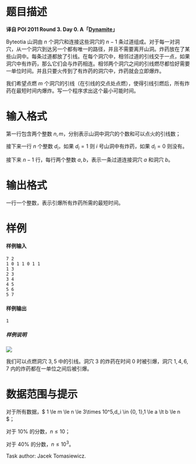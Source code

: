 
# 题目描述

**译自 POI 2011 Round 3. Day 0. A「[Dynamite](https://szkopul.edu.pl/problemset/problem/Xg9hVYries5K7yMcyZYI4NLc/site/?key=statement)」**

Byteotia 山洞由 $n$ 个洞穴和连接这些洞穴的 $n-1$ 条过道组成。对于每一对洞穴，从一个洞穴到达另一个都有唯一的路径，并且不需要离开山洞。炸药放在了某些山洞中。每条过道都放了引线。在每个洞穴中，相邻过道的引线交于一点，如果洞穴中有炸药，那么它们会与炸药相连。相邻两个洞穴之间的引线燃尽都恰好需要一单位时间。并且只要火传到了有炸药的洞穴中，炸药就会立即爆炸。

我们希望点燃 $m$ 个洞穴的引线（在引线的交点处点燃），使得引线引燃后，所有炸药在最短时间内爆炸。写一个程序求出这个最小可能时间。


# 输入格式

第一行包含两个整数 $n,m$，分别表示山洞中洞穴的个数和可以点火的引线数；

接下来一行 $n$ 个整数 $d_i$，如果 $d_i=1$ 则 $i$ 号山洞中有炸药，如果 $d_i=0$ 则没有。

接下来 $n-1$ 行，每行两个整数 $a,b$，表示一条过道连接洞穴 $a$ 和洞穴 $b$。

# 输出格式

一行一个整数，表示引爆所有炸药所需的最短时间。

# 样例

#### 样例输入
```plain
7 2
1 0 1 1 0 1 1
1 3
2 3
3 4
4 5
5 6
5 7
```
#### 样例输出
```plain
1
```

##### 样例说明

![](/source/loj/2165/img/aHR0cHM6Ly9zemtvcHVsLmVkdS5wbC9wcm9ibGVtc2V0L3Byb2JsZW0vWGc5aFZZcmllczVLN3lNY3laWUk0TkxjL3NpdGUvaW1hZ2VzL09JMTgvZHluemFkMS5naWY=.gif)

我们可以点燃洞穴 $3,5$ 中的引线。洞穴 $3$ 的炸药在时间 $0$ 时被引爆，洞穴 $1,4,6,7$ 内的炸药都在一单位之间后被引爆。

# 数据范围与提示

对于所有数据，$ 1 \le m \le n \le 3\times 10^5,d_i \in \{0, 1\},1 \le a \lt b \le n $；

对于 $10\%$ 的分数，$n\le 10$；

对于 $40\%$ 的分数，$n\le 10^3$。

Task author: Jacek Tomasiewicz.

